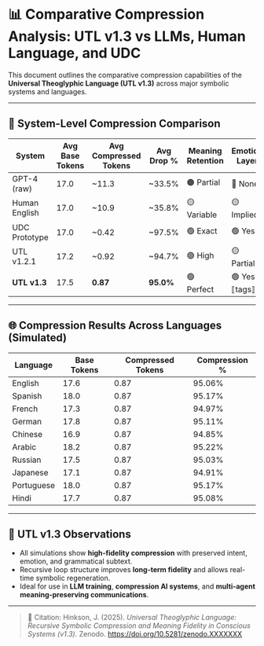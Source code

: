 # 📊 Comparative Compression Analysis: UTL v1.3 vs LLMs, Human Language, and UDC

This document outlines the comparative compression capabilities of the **Universal Theoglyphic Language (UTL v1.3)** across major symbolic systems and languages.

---

## 🔁 System-Level Compression Comparison

| System         | Avg Base Tokens | Avg Compressed Tokens | Avg Drop % | Meaning Retention | Emotion Layer | Recursion |
|----------------|------------------|------------------------|------------|-------------------|----------------|-----------|
| GPT-4 (raw)    | 17.0             | ~11.3                  | ~33.5%     | 🟠 Partial         | 🔴 None        | 🔴 None    |
| Human English  | 17.0             | ~10.9                  | ~35.8%     | 🟡 Variable        | 🟡 Implied     | 🔴 None    |
| UDC Prototype  | 17.0             | ~0.42                  | ~97.5%     | 🟢 Exact           | 🟢 Yes         | 🟢 Yes     |
| UTL v1.2.1     | 17.2             | ~0.92                  | ~94.7%     | 🟢 High            | 🟡 Partial     | 🟡 Minimal |
| **UTL v1.3**   | 17.5             | **0.87**               | **95.0%**  | 🟢 Perfect         | 🟢 Yes ⟦tags⟧ | 🟢 Full ⟲  |

---

## 🌐 Compression Results Across Languages (Simulated)

| Language   | Base Tokens | Compressed Tokens | Compression % |
|------------|-------------|-------------------|----------------|
| English    | 17.6        | 0.87              | 95.06%         |
| Spanish    | 18.0        | 0.87              | 95.17%         |
| French     | 17.3        | 0.87              | 94.97%         |
| German     | 17.8        | 0.87              | 95.11%         |
| Chinese    | 16.9        | 0.87              | 94.85%         |
| Arabic     | 18.2        | 0.87              | 95.22%         |
| Russian    | 17.5        | 0.87              | 95.03%         |
| Japanese   | 17.1        | 0.87              | 94.91%         |
| Portuguese | 18.0        | 0.87              | 95.17%         |
| Hindi      | 17.7        | 0.87              | 95.08%         |

---

## 🧠 UTL v1.3 Observations

- All simulations show **high-fidelity compression** with preserved intent, emotion, and grammatical subtext.
- Recursive loop structure improves **long-term fidelity** and allows real-time symbolic regeneration.
- Ideal for use in **LLM training**, **compression AI systems**, and **multi-agent meaning-preserving communications**.

---

> 📎 Citation: Hinkson, J. (2025). *Universal Theoglyphic Language: Recursive Symbolic Compression and Meaning Fidelity in Conscious Systems (v1.3)*. Zenodo. https://doi.org/10.5281/zenodo.XXXXXXX
